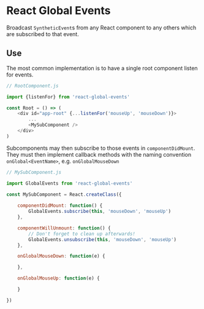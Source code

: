 # React Global Events
Broadcast `SyntheticEvent`s from any React component to any others which are subscribed to that event.

## Use
The most common implementation is to have a single root component listen for events.
```js
// RootComponent.js

import {listenFor} from 'react-global-events'

const Root = () => (
    <div id="app-root" {...listenFor('mouseUp', 'mouseDown')}>
        ...
        <MySubComponent />
    </div>
)
```
Subcomponents may then subscribe to those events in `componentDidMount`. They must then implement callback methods with the naming convention `onGlobal<EventName>`, e.g. `onGlobalMouseDown`
```js
// MySubComponent.js

import GlobalEvents from 'react-global-events'

const MySubComponent = React.createClass({
    
    componentDidMount: function() {
        GlobalEvents.subscribe(this, 'mouseDown', 'mouseUp')
    },

    componentWillUnmount: function() {
        // Don't forget to clean up afterwards!
        GlobalEvents.unsubscribe(this, 'mouseDown', 'mouseUp')
    },

    onGlobalMouseDown: function(e) {

    },

    onGlobalMouseUp: function(e) {

    }

})
```

